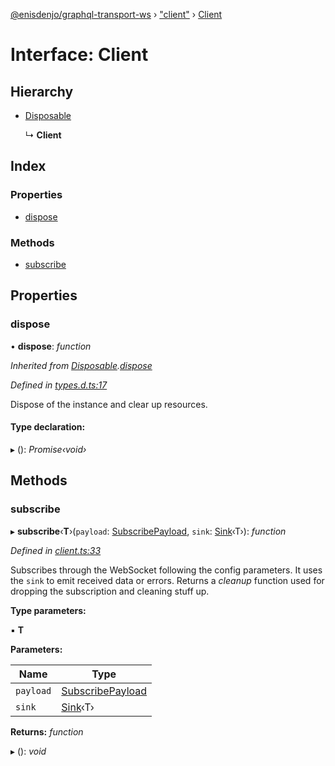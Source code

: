 [@enisdenjo/graphql-transport-ws](../README.md) › ["client"](../modules/_client_.md) › [Client](_client_.client.md)

# Interface: Client

## Hierarchy

* [Disposable](_types_d_.disposable.md)

  ↳ **Client**

## Index

### Properties

* [dispose](_client_.client.md#dispose)

### Methods

* [subscribe](_client_.client.md#subscribe)

## Properties

###  dispose

• **dispose**: *function*

*Inherited from [Disposable](_types_d_.disposable.md).[dispose](_types_d_.disposable.md#dispose)*

*Defined in [types.d.ts:17](https://github.com/enisdenjo/graphql-transport-ws/blob/923625c/src/types.d.ts#L17)*

Dispose of the instance and clear up resources.

#### Type declaration:

▸ (): *Promise‹void›*

## Methods

###  subscribe

▸ **subscribe**‹**T**›(`payload`: [SubscribePayload](_message_.subscribepayload.md), `sink`: [Sink](_types_d_.sink.md)‹T›): *function*

*Defined in [client.ts:33](https://github.com/enisdenjo/graphql-transport-ws/blob/923625c/src/client.ts#L33)*

Subscribes through the WebSocket following the config parameters. It
uses the `sink` to emit received data or errors. Returns a _cleanup_
function used for dropping the subscription and cleaning stuff up.

**Type parameters:**

▪ **T**

**Parameters:**

Name | Type |
------ | ------ |
`payload` | [SubscribePayload](_message_.subscribepayload.md) |
`sink` | [Sink](_types_d_.sink.md)‹T› |

**Returns:** *function*

▸ (): *void*
